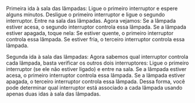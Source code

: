 Primeira ida à sala das lâmpadas:
    Ligue o primeiro interruptor e espere alguns minutos.
    Desligue o primeiro interruptor e ligue o segundo interruptor.
    Entre na sala das lâmpadas.
    Agora vejamos:
    Se a lâmpada estiver acesa, o segundo interruptor controla essa lâmpada.
    Se a lâmpada estiver apagada, toque nela:
    Se estiver quente, o primeiro interruptor controla essa lâmpada.
    Se estiver fria, o terceiro interruptor controla essa lâmpada.

Segunda ida à sala das lâmpadas:
    Agora sabemos qual interruptor controla cada lâmpada, basta verificar os outros dois interruptores:
    Ligue o primeiro interruptor (se ele não estiver ligado) e entre na sala.
    Se a lâmpada estiver acesa, o primeiro interruptor controla essa lâmpada.
    Se a lâmpada estiver apagada, o terceiro interruptor controla essa lâmpada.
    Dessa forma, você pode determinar qual interruptor está associado a cada lâmpada usando apenas duas idas à sala das lâmpadas.

